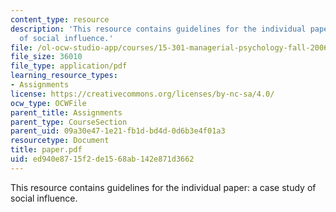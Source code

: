 ```yaml
---
content_type: resource
description: 'This resource contains guidelines for the individual paper: a case study
  of social influence.'
file: /ol-ocw-studio-app/courses/15-301-managerial-psychology-fall-2006/ed940e8715f2de1568ab142e871d3662_paper.pdf
file_size: 36010
file_type: application/pdf
learning_resource_types:
- Assignments
license: https://creativecommons.org/licenses/by-nc-sa/4.0/
ocw_type: OCWFile
parent_title: Assignments
parent_type: CourseSection
parent_uid: 09a30e47-1e21-fb1d-bd4d-0d6b3e4f01a3
resourcetype: Document
title: paper.pdf
uid: ed940e87-15f2-de15-68ab-142e871d3662
---
```

This resource contains guidelines for the individual paper: a case study of social influence.